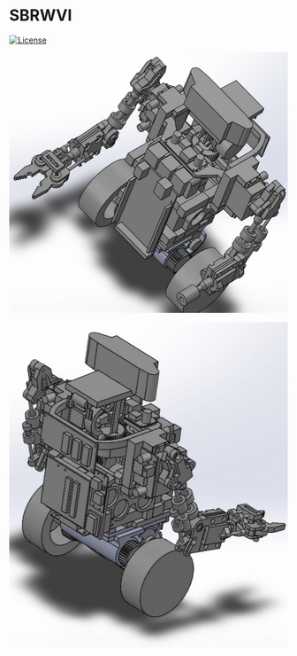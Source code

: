 # SBRWVI

[![License](https://img.shields.io/github/license/sovadim/SBRWVI?style=flat-square)](https://opensource.org/licenses/MIT)

![draw 1](/images/draw1.jpg)

![draw 2](/images/draw2.jpg)